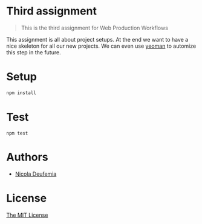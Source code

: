 # Third assignment

> This is the third assignment for Web Production Workflows

This assignment is all about project setups. At the end we want to have a nice
skeleton for all our new projects. We can even use [yeoman](http://yeoman.io/)
to automize this step in the future.

# Setup

```js
npm install
```

# Test

```
npm test
```

# Authors

- [Nicola Deufemia](mailto:ndeufemia.mmt-b2014@fh-salzburg.ac.at)

# License

[The MIT License](https://opensource.org/licenses/MIT)
